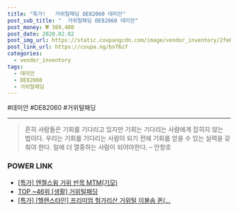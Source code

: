 ```yaml
--- 
title: "특가!   거위털패딩 DE82060 데미안" 
post_sub_title: "  거위털패딩 DE82060 데미안" 
post_money: ₩ 389,400 
post_date: 2020.02.02 
post_img_url: https://static.coupangcdn.com/image/vendor_inventory/2fe6/921435f3064df5317bed62f6a3d5d1f34cac7f9755473fae36b5c0557763.jpg 
post_link_url: https://coupa.ng/bnT6zf 
categories: 
  - vendor_inventory 
tags: 
  - 데미안 
  - DE82060 
  - 거위털패딩 
--- 
```

  #데미안 #DE82060 #거위털패딩 
<hr> 

> 흔히 사람들은 기회를 기다리고 있지만 기회는 기다리는 사람에게 잡히지 않는 법이다. 우리는 기회를 기다리는 사람이 되기 전에 기회를 얻을 수 있는 실력을 갖춰야 한다. 일에 더 열중하는 사람이 되어야한다. – 안창호 


### POWER LINK

* <a href="https://blog.naver.com/santokki14/221791801241" target="_blank">[특가] 엔젤스윙 거위 반목 MTM(기모)</a>
* <a href="https://blog.naver.com/an0733/221793239228" target="_blank"> TOP ~46위 [생활] 거위털패딩</a>
* <a href="https://blog.naver.com/santokki14/221789885449" target="_blank">[특가] [헬렌스타인] 프리미엄 헝가리산 거위털 이불솜 퀸(...</a>
